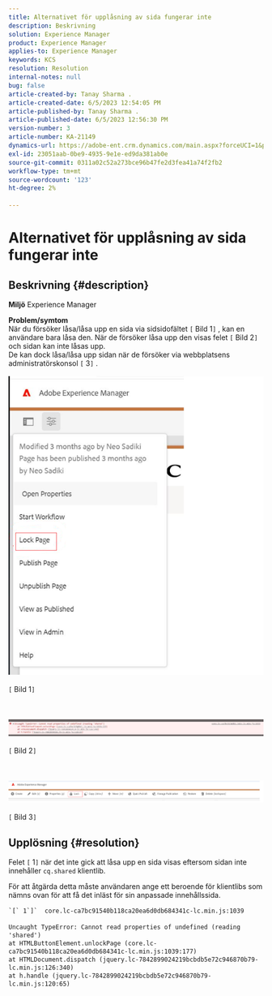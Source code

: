 ```yaml
---
title: Alternativet för upplåsning av sida fungerar inte
description: Beskrivning
solution: Experience Manager
product: Experience Manager
applies-to: Experience Manager
keywords: KCS
resolution: Resolution
internal-notes: null
bug: false
article-created-by: Tanay Sharma .
article-created-date: 6/5/2023 12:54:05 PM
article-published-by: Tanay Sharma .
article-published-date: 6/5/2023 12:56:30 PM
version-number: 3
article-number: KA-21149
dynamics-url: https://adobe-ent.crm.dynamics.com/main.aspx?forceUCI=1&pagetype=entityrecord&etn=knowledgearticle&id=cf70090a-a003-ee11-8f6e-6045bd0065b6
exl-id: 23051aab-0be9-4935-9e1e-ed9da381ab0e
source-git-commit: 0311a02c52a273bce96b47fe2d3fea41a74f2fb2
workflow-type: tm+mt
source-wordcount: '123'
ht-degree: 2%

---
```


# Alternativet för upplåsning av sida fungerar inte

## Beskrivning {#description}

<b>Miljö</b>
Experience Manager


<b>Problem/symtom</b><br>När du försöker låsa/låsa upp en sida via sidsidofältet `[` Bild 1`]` , kan en användare bara låsa den. När de försöker låsa upp den visas felet `[` Bild 2`]` och sidan kan inte låsas upp. <br>De kan dock låsa/låsa upp sidan när de försöker via webbplatsens administratörskonsol `[` 3`]` .<br><br>![](assets/___d770090a-a003-ee11-8f6e-6045bd0065b6___.png)<br><br>`[` Bild 1`]` <br><br> <br><br>![](assets/___dd70090a-a003-ee11-8f6e-6045bd0065b6___.png)<br><br>`[` Bild 2`]` <br><br> <br><br>![](assets/___df70090a-a003-ee11-8f6e-6045bd0065b6___.png)<br><br>`[` Bild 3`]` <br>

## Upplösning {#resolution}


Felet `[` 1`]`  när det inte gick att låsa upp en sida visas eftersom sidan inte innehåller `cq.shared` klientlib.

För att åtgärda detta måste användaren ange ett beroende för klientlibs som nämns ovan för att få det inläst för sin anpassade innehållssida.




```
`[` 1`]`  core.lc-ca7bc91540b118ca20ea6d0db684341c-lc.min.js:1039

Uncaught TypeError: Cannot read properties of undefined (reading 'shared')
at HTMLButtonElement.unlockPage (core.lc-ca7bc91540b118ca20ea6d0db684341c-lc.min.js:1039:177)
at HTMLDocument.dispatch (jquery.lc-7842899024219bcbdb5e72c946870b79-lc.min.js:126:340)
at h.handle (jquery.lc-7842899024219bcbdb5e72c946870b79-lc.min.js:120:65)
```
